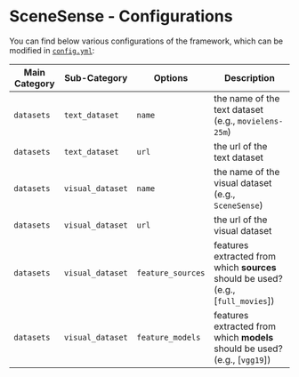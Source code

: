 # SceneSense - Configurations

You can find below various configurations of the framework, which can be modified in [`config.yml`](/config/config.yml):

| Main Category | Sub-Category     | Options           | Description                                                                       |
| ------------- | ---------------- | ----------------- | --------------------------------------------------------------------------------- |
| `datasets`    | `text_dataset`   | `name`            | the name of the text dataset (e.g., `movielens-25m`)                              |
| `datasets`    | `text_dataset`   | `url`             | the url of the text dataset                                                       |
| `datasets`    | `visual_dataset` | `name`            | the name of the visual dataset (e.g., `SceneSense`)                               |
| `datasets`    | `visual_dataset` | `url`             | the url of the visual dataset                                                     |
| `datasets`    | `visual_dataset` | `feature_sources` | features extracted from which **sources** should be used? (e.g., [`full_movies`]) |
| `datasets`    | `visual_dataset` | `feature_models`  | features extracted from which **models** should be used? (e.g., [`vgg19`])        |
